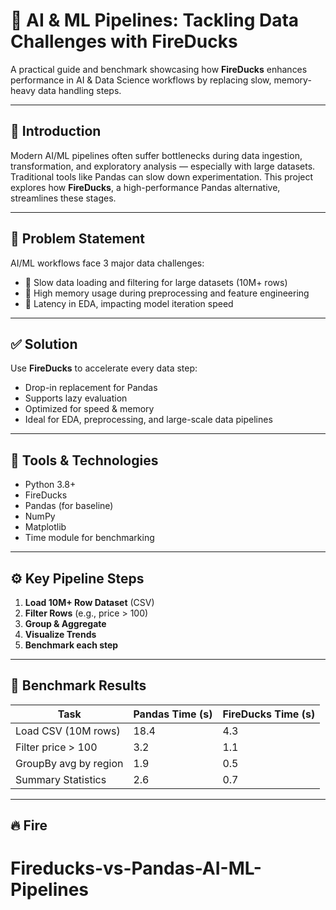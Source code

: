 # 🤖 AI & ML Pipelines: Tackling Data Challenges with FireDucks

A practical guide and benchmark showcasing how **FireDucks** enhances performance in AI & Data Science workflows by replacing slow, memory-heavy data handling steps.

---

## 📌 Introduction

Modern AI/ML pipelines often suffer bottlenecks during data ingestion, transformation, and exploratory analysis — especially with large datasets. Traditional tools like Pandas can slow down experimentation. This project explores how **FireDucks**, a high-performance Pandas alternative, streamlines these stages.

---

## 🧠 Problem Statement

AI/ML workflows face 3 major data challenges:
- 🚫 Slow data loading and filtering for large datasets (10M+ rows)
- 🧠 High memory usage during preprocessing and feature engineering
- 🐢 Latency in EDA, impacting model iteration speed

---

## ✅ Solution

Use **FireDucks** to accelerate every data step:
- Drop-in replacement for Pandas
- Supports lazy evaluation
- Optimized for speed & memory
- Ideal for EDA, preprocessing, and large-scale data pipelines

---

## 🧰 Tools & Technologies

- Python 3.8+
- FireDucks
- Pandas (for baseline)
- NumPy
- Matplotlib
- Time module for benchmarking

---

## ⚙️ Key Pipeline Steps

1. **Load 10M+ Row Dataset** (CSV)
2. **Filter Rows** (e.g., price > 100)
3. **Group & Aggregate**
4. **Visualize Trends**
5. **Benchmark each step**

---

## 🧪 Benchmark Results

| Task                      | Pandas Time (s) | FireDucks Time (s) |
|---------------------------|------------------|---------------------|
| Load CSV (10M rows)       | 18.4             | 4.3                 |
| Filter price > 100        | 3.2              | 1.1                 |
| GroupBy avg by region     | 1.9              | 0.5                 |
| Summary Statistics        | 2.6              | 0.7                 |

---

## 🔥 Fire
# Fireducks-vs-Pandas-AI-ML-Pipelines
